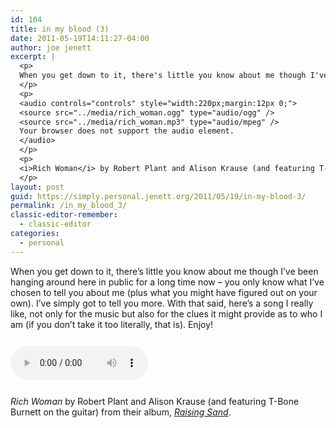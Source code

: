 ```yaml
---
id: 104
title: in my blood (3)
date: 2011-05-19T14:11:27-04:00
author: joe jenett
excerpt: |
  <p>
  When you get down to it, there's little you know about me though I've been hanging around here in public for a long time now &ndash; you only know what I've chosen to tell you about me (plus what you might have figured out on your own). I've simply got to tell you more. With that said, here's a song I really like, not only for the music but also for the clues it might provide as to who I am (if you don't take it too literally, that is). Enjoy!
  </p>
  <p>
  <audio controls="controls" style="width:220px;margin:12px 0;">
  <source src="../media/rich_woman.ogg" type="audio/ogg" />
  <source src="../media/rich_woman.mp3" type="audio/mpeg" />
  Your browser does not support the audio element.
  </audio>
  </p>
  <p>
  <i>Rich Woman</i> by Robert Plant and Alison Krause (and featuring T-Bone Burnett on the guitar) from their album, <a href="http://itunes.apple.com/us/album/raising-sand/id379530018?uo=4"><i>Raising Sand</i></a>.
  </p>
layout: post
guid: https://simply.personal.jenett.org/2011/05/19/in-my-blood-3/
permalink: /in_my_blood_3/
classic-editor-remember:
  - classic-editor
categories:
  - personal
---
```

When you get down to it, there’s little you know about me though I’ve been hanging around here in public for a long time now &ndash; you only know what I’ve chosen to tell you about me (plus what you might have figured out on your own). I’ve simply got to tell you more. With that said, here’s a song I really like, not only for the music but also for the clues it might provide as to who I am (if you don’t take it too literally, that is). Enjoy! 

<audio controls="controls" style="width:220px;margin:12px 0;"><source src="../media/rich_woman.ogg" type="audio/ogg" /><source src="../media/rich_woman.mp3" type="audio/mpeg" />Your browser does not support the audio element.</audio> 

_Rich Woman_ by Robert Plant and Alison Krause (and featuring T-Bone Burnett on the guitar) from their album, [_Raising Sand_](http://itunes.apple.com/us/album/raising-sand/id379530018?uo=4).